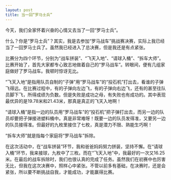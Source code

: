 ```yaml
---
layout: post
title: 当一回“罗马士兵”
---
```



今天，我们全家怀着兴奋的心情又去当了一回“罗马士兵”。

什么？你是“罗马士兵”？其实，我是去参加“罗马战车”挑战赛决赛，实际上我已经当了一回罗马士兵了。虽然我已经进入了总决赛，但是我还是有点紧张。

比赛分为四个环节，分别为“战车拼装”、“飞天入地”、“请球入桶”、“拆车大师”。比赛开始了，首先大家都专心致志地做着自己的“罗马战车”。转眼间，便有几组家庭做好了罗马战车。我顿时惊讶无比。

“飞天入地”是指用队员自制的“子弹”用“罗马战车”的“投石机”打出去，看谁的子弹飞得远。在比赛过程中，有的子弹向左边飞，有的子弹向右边飞，还有的甚至往队员脚下飞，所得成绩为负数。但是失败是成功之母，有失败也有成功的。其中表现最优异的是19.78米和21.43米，那真是真正的飞天入地啊！

“请球入桶”是指一边的队员用“罗马战车”的“投石机”把子弹打出去，而另一边的队员却要把子弹接进塑料桶中。真是非常难呀！既要一边的队员发得准，又要另一边的队员接得准。但最好的九枚里接住了七枚，真是潜力不限、熟能生巧啊！

“拆车大师”就是指每个家庭将“罗马战车”拆除。

在这次活动中，在“战车拼装”环节，我和爸爸妈妈努力拼装，坚持不懈。在“请球入桶”环节，我来接球，九枚中了三枚。而在“飞天入地”中，我最好的一次又16.25米。在最后的战车拆除时，我们也很认真的完成了任务。虽然我们在初赛中也厉害无比，但我在这次决赛中，照样心中紧张。不管以前多有基础，在决赛时，还是会紧张，所以要不断挑战自我，才能成功，才能赢得比赛。
